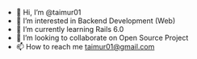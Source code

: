 - 👋 Hi, I’m @taimur01
- 👀 I’m interested in Backend Development (Web)
- 🌱 I’m currently learning Rails 6.0
- 💞️ I’m looking to collaborate on Open Source Project
- 📫 How to reach me taimur01@gmail.com

<!---
taimur01/taimur01 is a ✨ special ✨ repository because its `README.md` (this file) appears on your GitHub profile.
You can click the Preview link to take a look at your changes.
--->
